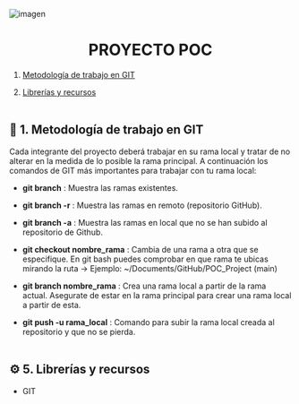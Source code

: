 ![imagen](https://github.com/marinagoju/POC_Project/blob/main/portada.jpg)
# <div align="center">**PROYECTO POC**</div>


1. [Metodología de trabajo en GIT](#id1)

5. [Librerías y recursos](#id5)<br></br>


<div id='id1'/>
<h2> 🔎 1. Metodología de trabajo en GIT</h2>

Cada integrante del proyecto deberá trabajar en su rama local y tratar de no alterar en la medida de lo posible la rama principal.
A continuación los comandos de GIT más importantes para trabajar con tu rama local:

- **git branch** : Muestra las ramas existentes.
- **git branch -r** : Muestra las ramas en remoto (repositorio GitHub).
- **git branch -a** : Muestra las ramas en local que no se han subido al repositorio de Github.
- **git checkout nombre_rama** : Cambia de una rama a otra que se especifique. En git bash puedes comprobar en que rama te ubicas mirando la ruta -> Ejemplo: ~/Documents/GitHub/POC_Project (main)

- **git branch nombre_rama** : Crea una rama local a partir de la rama actual. Asegurate de estar en la rama principal para crear una rama local a partir de esta. 
- **git push -u rama_local** : Comando para subir la rama local creada al repositorio y que no se pierda.<br></br>


<div id='id5'/>
<h2> ⚙️ 5. Librerías y recursos</h2>

- GIT
